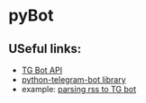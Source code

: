 # pyBot

## USeful links:

* [TG Bot API](https://core.telegram.org/bots/api)
* [python-telegram-bot library](https://github.com/python-telegram-bot/python-telegram-bot/wiki/Extensions-%E2%80%93-Your-first-Bot)
* example: [parsing rss to TG bot](https://habrahabr.ru/post/302688/)

